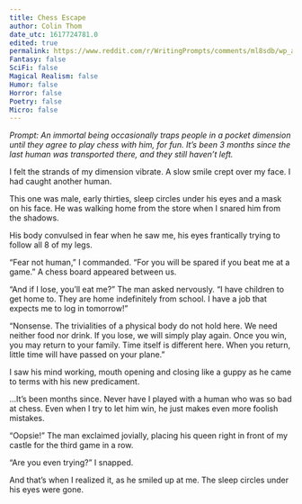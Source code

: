 ```yaml
---
title: Chess Escape
author: Colin Thom
date_utc: 1617724781.0
edited: true
permalink: https://www.reddit.com/r/WritingPrompts/comments/ml8sdb/wp_an_immortal_being_occasionally_traps_people_in/
Fantasy: false
SciFi: false
Magical Realism: false
Humor: false
Horror: false
Poetry: false
Micro: false
---
```


_Prompt: An immortal being occasionally traps people in a pocket dimension until they agree to play chess with him, for fun. It’s been 3 months since the last human was transported there, and they still haven’t left._

I felt the strands of my dimension vibrate. A slow smile crept over my face. I had caught another human.

This one was male, early thirties, sleep circles under his eyes and a mask on his face. He was walking home from the store when I snared him from the shadows.  

His body convulsed in fear when he saw me, his eyes frantically trying to follow all 8 of my legs.

“Fear not human,” I commanded. “For you will be spared if you beat me at a game.” A chess board appeared between us.

“And if I lose, you’ll eat me?” The man asked nervously. “I have children to get home to. They are home indefinitely from school. I have a job that expects me to log in tomorrow!”

“Nonsense. The trivialities of a physical body do not hold here. We need neither food nor drink. If you lose, we will simply play again. Once you win, you may return to your family. Time itself is different here. When you return, little time will have passed on your plane.”

I saw his mind working, mouth opening and closing like a guppy as he came to terms with his new predicament.

...It’s been months since. Never have I played with a human who was so bad at chess. Even when I try to let him win, he just makes even more foolish mistakes.

“Oopsie!” The man exclaimed jovially, placing his queen right in front of my castle for the third game in a row.

“Are you even trying?” I snapped.

And that’s when I realized it, as he smiled up at me. The sleep circles under his eyes were gone.
